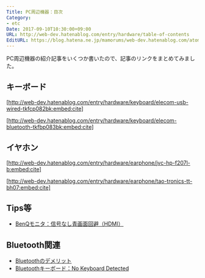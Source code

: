 ```yaml
---
Title: PC周辺機器：目次
Category:
- etc
Date: 2017-09-10T10:30:00+09:00
URL: http://web-dev.hatenablog.com/entry/hardware/table-of-contents
EditURL: https://blog.hatena.ne.jp/mamorums/web-dev.hatenablog.com/atom/entry/8599973812296955455
---
```


PC周辺機器の紹介記事をいくつか書いたので、記事のリンクをまとめてみました。


## キーボード
[http://web-dev.hatenablog.com/entry/hardware/keyboard/elecom-usb-wired-tkfcp082bk:embed:cite]

[http://web-dev.hatenablog.com/entry/hardware/keyboard/elecom-bluetooth-tkfbp083bk:embed:cite]


## イヤホン
[http://web-dev.hatenablog.com/entry/hardware/earphone/jvc-hp-f207l-b:embed:cite]

[http://web-dev.hatenablog.com/entry/hardware/earphone/tao-tronics-tt-bh07:embed:cite]


## Tips等
- [BenQモニタ：信号なし青画面回避（HDMI）](/entry/hardware/monitor/benq-avoid-blue-screen)


## Bluetooth関連
- [Bluetoothのデメリット](/entry/hardware/bluetooth-device-demerit)
- [Bluetoothキーボード：No Keyboard Detected](/entry/hardware/keyboard/bluetooth-no-keyboard-detected)
